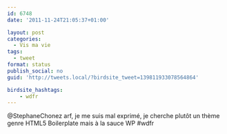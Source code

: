 ```yaml
---
id: 6748
date: '2011-11-24T21:05:37+01:00'

layout: post
categories:
  - Vis ma vie
tags:
  - tweet
format: status
publish_social: no
guid: 'http://tweets.local/?birdsite_tweet=139811933078564864'

birdsite_hashtags:
    - wdfr
---
```


@StephaneChonez arf, je me suis mal exprimé, je cherche plutôt un thème genre HTML5 Boilerplate mais à la sauce WP #wdfr